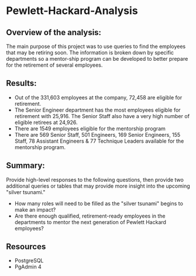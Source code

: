 # Pewlett-Hackard-Analysis

## Overview of the analysis:
  The main purpose of this project was to use queries to find the employees that may be retiring soon.  The information is broken down by specific departments so a mentor-ship program can be developed to better prepare for the retirement of several employees.  
## Results:
 - Out of the 331,603 employees at the company, 72,458 are eligible for retirement.
 - The Senior Engineer department has the most employees eligible for retirement with 25,916.   The Senior Staff also have a very high number of eligible retirees at 24,926.
 - There are 1549 employees eligible for the mentorship program
 - There are 569 Senior Staff, 501 Engineers, 169 Senior Engineers, 155 Staff, 78 Assistant Engineers & 77 Technique Leaders available for the mentorship program.  
  
## Summary:
  Provide high-level responses to the following questions, then provide two additional queries or tables that may provide more insight into the upcoming "silver tsunami."
 - How many roles will need to be filled as the "silver tsunami" begins to make an impact?
 - Are there enough qualified, retirement-ready employees in the departments to mentor the next generation of Pewlett Hackard employees?
## Resources
- PostgreSQL
- PgAdmin 4
